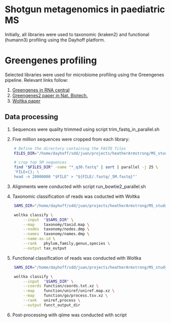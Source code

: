# Shotgun metagenomics in paediatric MS 

Initially, all libraries were used to taxonomic (kraken2) and functional (humann3) profiling using the Dayhoff platform.

# Greengenes profiling

Selected libraries were used for microbiome profiling using the Greengenes pipeline. Relevant links follow:

1. [Greengenes in RNA central](https://rnacentral.org/expert-database/greengenes)
2. [Greengenes2 paper in Nat. Biotech.](https://www.nature.com/articles/s41587-023-01845-1)
3. [Woltka paper](https://journals.asm.org/doi/10.1128/msystems.00167-22)

## Data processing

1. Sequences were quality trimmed using script trim_fastq_in_parallel.sh

2. Five million sequences were cropped from each library:

```bash
	# Define the directory containing the FASTQ files
	FILES_DIR="/home/dayhoff/sdd/juan/projects/heatherArmstrong/MS_study/samples"

	# crop top 5M sequences
	find "$FILES_DIR" -name "*_q30.fastq" | sort | parallel -j 25 \
	'FILE={}; \
	head -n 20000000 "$FILE" > "${FILE/.fastq/_5M.fastq}"'	
```

3. Alignments were conducted with script run_bowtie2_parallel.sh

4. Taxonomic classification of reads was coducted with Woltka

```bash
	SAMS_DIR="/home/dayhoff/sdd/juan/projects/heatherArmstrong/MS_study/samples/working_data_5M/aligned_sam_files"

	woltka classify \
		--input  "$SAMS_DIR" \
		--map    taxonomy/taxid.map \
		--nodes  taxonomy/nodes.dmp \
		--names  taxonomy/names.dmp \
		--name-as-id \
		--rank   phylum,family,genus,species \
		--output tax_output
```

5. Functional classification of reads was conducted with Woltka

```bash
	SAMS_DIR="/home/dayhoff/sdd/juan/projects/heatherArmstrong/MS_study/samples/working_data_5M/aligned_sam_files"

	woltka classify \
		--input  "$SAMS_DIR" \
		--coords function/coords.txt.xz \
		--map    function/uniref/uniref.map.xz \
		--map    function/go/process.tsv.xz \
		--rank   uniref,process \
		--output funct_output_dir

```

6. Post-processing with qiime was conducted with script 
